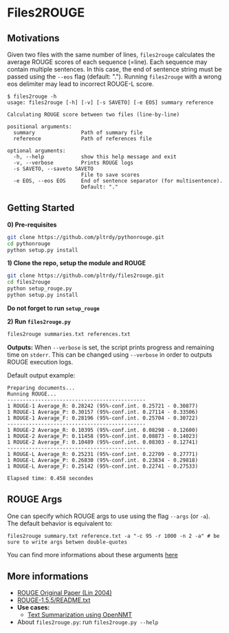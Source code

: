# Files2ROUGE
## Motivations
Given two files with the same number of lines, `files2rouge` calculates the average ROUGE scores of each sequence (=line). Each sequence may contain multiple sentences. In this case, the end of sentence string must be passed using the `--eos` flag (default: "."). Running `files2rouge` with a wrong eos delimiter may lead to incorrect ROUGE-L score.

```shell
$ files2rouge -h
usage: files2rouge [-h] [-v] [-s SAVETO] [-e EOS] summary reference

Calculating ROUGE score between two files (line-by-line)

positional arguments:
  summary               Path of summary file
  reference             Path of references file

optional arguments:
  -h, --help            show this help message and exit
  -v, --verbose         Prints ROUGE logs
  -s SAVETO, --saveto SAVETO
                        File to save scores
  -e EOS, --eos EOS     End of sentence separator (for multisentence).
                        Default: "."
```

## Getting Started
**0) Pre-requisites**
```bash
git clone https://github.com/pltrdy/pythonrouge.git
cd pythonrouge
python setup.py install
```

**1) Clone the repo, setup the module and ROUGE**
```bash
git clone https://github.com/pltrdy/files2rouge.git     
cd files2rouge
python setup_rouge.py
python setup.py install
```
**Do not forget to run `setup_rouge`**    

**2) Run `files2rouge.py`** 
```bash
files2rouge summaries.txt references.txt
```

**Outputs:**
When `--verbose` is set, the script prints progress and remaining time on `stderr`.  This can be changed using `--verbose` in order to outputs ROUGE execution logs. 

Default output example:
```
Preparing documents...
Running ROUGE...
---------------------------------------------
1 ROUGE-1 Average_R: 0.28242 (95%-conf.int. 0.25721 - 0.30877)
1 ROUGE-1 Average_P: 0.30157 (95%-conf.int. 0.27114 - 0.33506)
1 ROUGE-1 Average_F: 0.28196 (95%-conf.int. 0.25704 - 0.30722)
---------------------------------------------
1 ROUGE-2 Average_R: 0.10395 (95%-conf.int. 0.08298 - 0.12600)
1 ROUGE-2 Average_P: 0.11458 (95%-conf.int. 0.08873 - 0.14023)
1 ROUGE-2 Average_F: 0.10489 (95%-conf.int. 0.08303 - 0.12741)
---------------------------------------------
1 ROUGE-L Average_R: 0.25231 (95%-conf.int. 0.22709 - 0.27771)
1 ROUGE-L Average_P: 0.26830 (95%-conf.int. 0.23834 - 0.29818)
1 ROUGE-L Average_F: 0.25142 (95%-conf.int. 0.22741 - 0.27533)

Elapsed time: 0.458 secondes

```

## ROUGE Args
One can specify which ROUGE args to use using the flag `--args` (or `-a`).    
The default behavior is equivalent to: 
```
files2rouge summary.txt reference.txt -a "-c 95 -r 1000 -n 2 -a" # be sure to write args betwen double-quotes
```
You can find more informations about these arguments [here](./files2rouge/RELEASE-1.5.5/README.txt)

## More informations
* [ROUGE Original Paper (Lin 2004)](http://www.aclweb.org/anthology/W04-1013)
* [ROUGE-1.5.5/README.txt](./files2rouge/RELEASE-1.5.5/README.txt)
* **Use cases:**
  * [Text Summarization using OpenNMT](./experiments/openNMT.0.md)
* About `files2rouge.py`: run `files2rouge.py --help`
